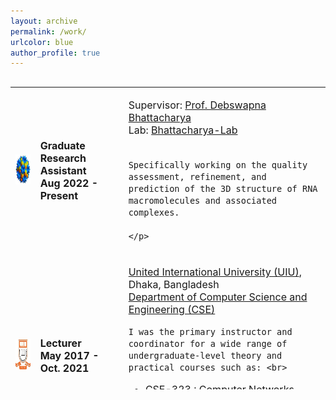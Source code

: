 ```yaml
---
layout: archive
permalink: /work/
urlcolor: blue
author_profile: true
---
```


<style>
table, tr, td {
    border: none;
	font-size: 16px;
}
  
</style>
<div style="height:500px;overflow:auto;border:0px;border-collapse: collapse;" >
	<table  border="none" style="border:0px;border-collapse: collapse;" rules="none" >
	<colgroup>
       	<col span="1" style="width: 8%;">
	<col span="1" style="width: 25%;">
	<col span="1" style="width: 2%;">
       	<col span="1" style="width: 65%;">
	</colgroup>

<tr>
<td> <img src="../files/Lab.jpg" width="48" height="48"></td>
<td> <b> Graduate Research Assistant <br> Aug 2022 - Present </b> </td>
<td></td>
<td> 
	<p>
	Supervisor: <a href="https://website.cs.vt.edu/people/faculty/debswapna-bhattacharya.html">Prof. Debswapna Bhattacharya</a> <br>
 	Lab: <a href="https://github.com/Bhattacharya-Lab">Bhattacharya-Lab</a> <br><br>
		
 	Specifically working on the quality assessment, refinement, and prediction of the 3D structure of RNA macromolecules and associated complexes.

  	</p>

</td>
</tr>

<tr>
<td> <img src="../files/UIU.jpg" width="48" height="48"></td>
<td> <b> Lecturer <br> May 2017 - Oct. 2021 </b> </td> 
<td></td>
<td> 
<p>
	<a href="https://www.uiu.ac.bd/">United International University (UIU)</a>, Dhaka, Bangladesh <br>
	<a href="https://cse.uiu.ac.bd/"> Department of Computer Science and Engineering (CSE)</a> <br>
        
	I was the primary instructor and coordinator for a wide range of undergraduate-level theory and practical courses such as: <br>

<ul>
  <li>CSE-323  : Computer Networks</li>
  <li>CSE-315  : Data communications</li>
  <li>CSE-429  : Digital System Design</li>
  <li>CSE-1111 : Structured Programming Language</li>

</ul>
 
</p>
</td>
</tr>

